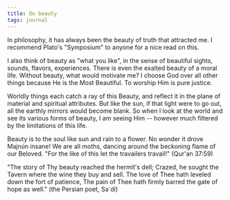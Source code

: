 ```yaml
---
title: On beauty
tags: journal
---
```


In philosophy, it has always been the beauty of truth that attracted me.
I recommend Plato's "Symposium" to anyone for a nice read on this.

I also think of beauty as "what you like", in the sense of beautiful
sights, sounds, flavors, experiences.  There is even the exalted beauty
of a moral life.  Without beauty, what would motivate me?  I choose God
over all other things because He is the Most Beautiful.  To worship Him
is pure justice.

Worldly things each catch a ray of this Beauty, and reflect it in the
plane of material and spiritual attributes.  But like the sun, if that
light were to go out, all the earthly mirrors would become blank.  So
when I look at the world and see its various forms of beauty, I am
seeing Him -- however much filtered by the limitations of this life.

Beauty is to the soul like sun and rain to a flower.  No wonder it drove
Majnún insane!  We are all moths, dancing around the beckoning flame of
our Beloved.  "For the like of this let the travailers travail!" (Qur'an
37:59)

"The story of Thy beauty reached the hermit's dell; Crazed, he sought
the Tavern where the wine they buy and sell.  The love of Thee hath
leveled down the fort of patience, The pain of Thee hath firmly barred
the gate of hope as well." (the Persian poet, Sa`dí)


